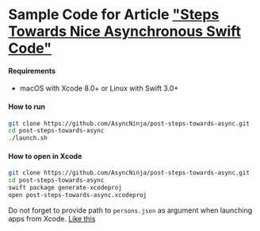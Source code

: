 # Sample Code for Article ["Steps Towards Nice Asynchronous Swift Code"](https://github.com/AsyncNinja/post-steps-towards-async/blob/master/ARTICLE.md)

#### Requirements
* macOS with Xcode 8.0+ or Linux with Swift 3.0+

#### How to run
```bash
git clone https://github.com/AsyncNinja/post-steps-towards-async.git
cd post-steps-towards-async
./launch.sh
```

#### How to open in Xcode
```bash
git clone https://github.com/AsyncNinja/post-steps-towards-async.git
cd post-steps-towards-async
swift package generate-xcodeproj
open post-steps-towards-async.xcodeproj
```

Do not forget to provide path to `persons.json` as argument when launching apps from Xcode. [Like this](Resources/how-to-provide-path-to-persons-json-in-xcode.png)
